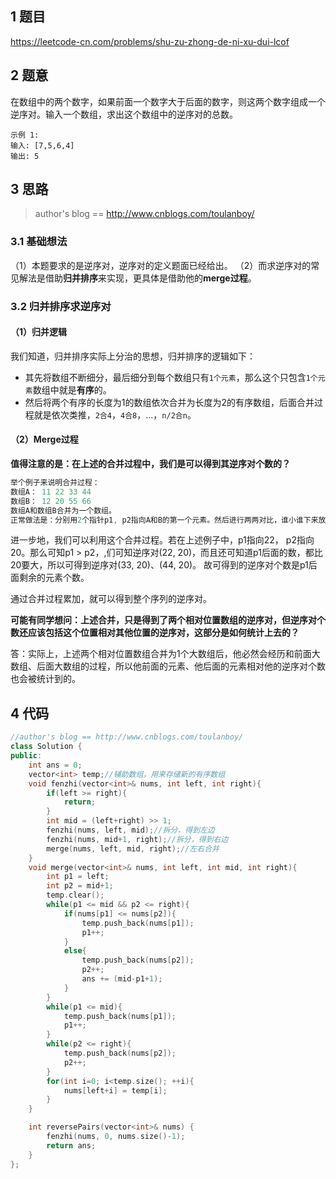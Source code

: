 ## 1 题目

https://leetcode-cn.com/problems/shu-zu-zhong-de-ni-xu-dui-lcof

## 2 题意

在数组中的两个数字，如果前面一个数字大于后面的数字，则这两个数字组成一个逆序对。输入一个数组，求出这个数组中的逆序对的总数。

```
示例 1:
输入: [7,5,6,4]
输出: 5
```

## 3 思路

>  author's blog == http://www.cnblogs.com/toulanboy/

### 3.1 基础想法
（1）本题要求的是逆序对，逆序对的定义题面已经给出。
（2）而求逆序对的常见解法是借助**归并排序**来实现，更具体是借助他的**merge过程**。

### 3.2 归并排序求逆序对

#### （1）归并逻辑

我们知道，归并排序实际上分治的思想，归并排序的逻辑如下：

- 其先将数组不断细分，最后细分到每个数组只有`1个元素`，那么这个只包含`1个元素`数组中就是**有序**的。
- 然后将两个有序的长度为1的数组依次合并为长度为2的有序数组，后面合并过程就是依次类推，`2合4`，`4合8`，...，`n/2合n`。

#### （2）Merge过程

**值得注意的是：在上述的合并过程中，我们是可以得到其逆序对个数的？**

```cpp
举个例子来说明合并过程：
数组A： 11 22 33 44
数组B： 12 20 55 66
数组A和数组B合并为一个数组。
正常做法是：分别用2个指针p1, p2指向A和B的第一个元素。然后进行两两对比，谁小谁下来放进新数组。
```
进一步地，我们可以利用这个合并过程。若在上述例子中，p1指向22， p2指向20。那么可知p1 > p2，,们可知逆序对(22, 20)，而且还可知道p1后面的数，都比20要大，所以可得到逆序对(33, 20)、(44, 20)。 故可得到的逆序对个数是p1后面剩余的元素个数。

通过合并过程累加，就可以得到整个序列的逆序对。



**可能有同学想问：上述合并，只是得到了两个相对位置数组的逆序对，但逆序对个数还应该包括这个位置相对其他位置的逆序对，这部分是如何统计上去的？**

答：实际上，上述两个相对位置数组合并为1个大数组后，他必然会经历和前面大数组、后面大数组的过程，所以他前面的元素、他后面的元素相对他的逆序对个数也会被统计到的。



## 4 代码

```c++
//author's blog == http://www.cnblogs.com/toulanboy/
class Solution {
public:
    int ans = 0;
    vector<int> temp;//辅助数组，用来存储新的有序数组
    void fenzhi(vector<int>& nums, int left, int right){
        if(left >= right){
            return;
        }
        int mid = (left+right) >> 1;
        fenzhi(nums, left, mid);//拆分，得到左边
        fenzhi(nums, mid+1, right);//拆分，得到右边
        merge(nums, left, mid, right);//左右合并
    }
    void merge(vector<int>& nums, int left, int mid, int right){
        int p1 = left;
        int p2 = mid+1;
        temp.clear();
        while(p1 <= mid && p2 <= right){
            if(nums[p1] <= nums[p2]){
                temp.push_back(nums[p1]);
                p1++;
            }
            else{
                temp.push_back(nums[p2]);
                p2++;
                ans += (mid-p1+1);
            }
        }
        while(p1 <= mid){
            temp.push_back(nums[p1]);
            p1++;
        }
        while(p2 <= right){
            temp.push_back(nums[p2]);
            p2++;
        }
        for(int i=0; i<temp.size(); ++i){
            nums[left+i] = temp[i];
        }
    }

    int reversePairs(vector<int>& nums) {
        fenzhi(nums, 0, nums.size()-1);
        return ans;
    }
};
```
